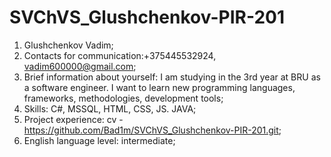 # SVChVS_Glushchenkov-PIR-201

1. Glushchenkov Vadim;
1. Contacts for communication:+375445532924, vadim600000@gmail.com;
1. Brief information about yourself: I am studying in the 3rd year at BRU as a software engineer. I want to learn new programming languages, frameworks, methodologies, development tools;
1. Skills: C#, MSSQL, HTML, CSS, JS. JAVA;
1. Project experience: cv - https://github.com/Bad1m/SVChVS_Glushchenkov-PIR-201.git;
1. English language level: intermediate;

